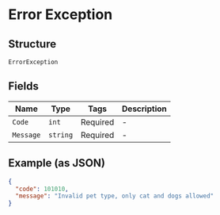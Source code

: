 
# Error Exception

## Structure

`ErrorException`

## Fields

| Name | Type | Tags | Description |
|  --- | --- | --- | --- |
| `Code` | `int` | Required | - |
| `Message` | `string` | Required | - |

## Example (as JSON)

```json
{
  "code": 101010,
  "message": "Invalid pet type, only cat and dogs allowed"
}
```

